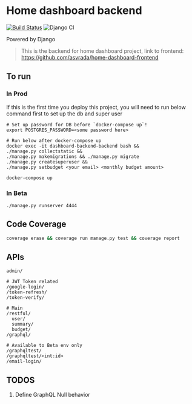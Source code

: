 # Home dashboard backend

[![Build Status](https://travis-ci.com/asvrada/home-dashboard-backend.svg?token=ug58w9zF9PguvrQ5qbqS&branch=master)](https://travis-ci.com/asvrada/home-dashboard-backend)
![Django CI](https://github.com/asvrada/home-dashboard-backend/workflows/Django%20CI/badge.svg?branch=master)

Powered by Django

> This is the backend for home dashboard project, link to frontend: https://github.com/asvrada/home-dashboard-frontend


## To run

### In Prod

If this is the first time you deploy this project, you will need to run below command first to set up the db and super user

```shell script
# Set up password for DB before `docker-compose up`!
export POSTGRES_PASSWORD=<some password here>

# Run below after docker-compose up
docker exec -it dashboard-backend-backend bash &&
./manage.py collectstatic &&
./manage.py makemigrations && ./manage.py migrate
./manage.py createsuperuser &&
./manage.py setbudget <your email> <monthly budget amount>
```
 
`docker-compose up`


### In Beta

`./manage.py runserver 4444`


## Code Coverage

```bash
coverage erase && coverage run manage.py test && coverage report
```

## APIs

```
admin/

# JWT Token related
/google-login/
/token-refresh/
/token-verify/

# Main
/restful/
  user/
  summary/
  budget/
/graphql/

# Available to Beta env only
/graphqltest/
/graphqltest/<int:id>
/email-login/
```

## TODOS

1. Define GraphQL Null behavior
